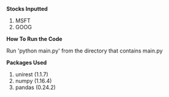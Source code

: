 **Stocks Inputted**
1. MSFT
2. GOOG

**How To Run the Code**

Run 'python main.py' from the directory that contains main.py

**Packages Used**
1. unirest (1.1.7)
2. numpy (1.16.4)
3. pandas (0.24.2)